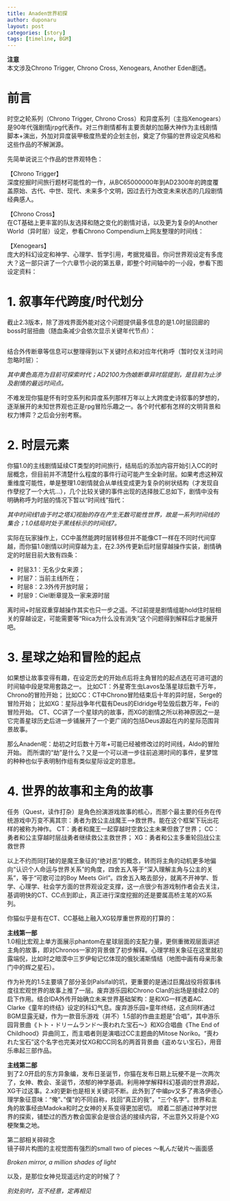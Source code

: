 ```yaml
---
title: Anaden世界初探
author: duponaru
layout: post
categories: [story]
tags: [timeline, BGM]
---
```


**注意**  
本文涉及Chrono Trigger, Chrono Cross, Xenogears, Another Eden剧透。  


# 前言
时空之轮系列（Chrono Trigger, Chrono Cross）和异度系列（主指Xenogears）是90年代强剧情jrpg代表作。对三作剧情都有主要贡献的加藤大神作为主线剧情脚本+演出，外加对异度装甲极度热爱的企划主创，奠定了你猫的世界设定风格和这些作品的不解渊源。  


先简单说说三个作品的世界观特色：  


【Chrono Trigger】  
深度挖掘时间旅行题材可能性的一作，从BC65000000年到AD2300年的跨度覆盖原始、古代、中世、现代、未来多个文明，因过去行为改变未来状态的几段剧情经典感人。  

【Chrono Cross】  
在CT基础上更丰富的队友选择和随之变化的剧情对话，以及更为复杂的Another World（异时层）设定，参看Chrono Compendium上网友整理的时间线：
<span class="image centered"><img src="{{ '/assets/post_img/2020-01-26/timeline_cc.png' | relative_url }}" alt="" /></span>
<!-- ![CC timeline](/assets/post_img/2020-01-26/timeline_cc.png) -->

【Xenogears】  
庞大的科幻设定和神学、心理学、哲学引用，考据党福音。你问世界观设定有多庞大？这一部只讲了一个六章节小说的第五章，即整个时间轴中的一小段，参看下图设定资料：
<span class="image centered"><img src="{{ '/assets/post_img/2020-01-26/timeline_xg1.jpg' | relative_url }}" alt="" /></span>
<span class="image centered"><img src="{{ '/assets/post_img/2020-01-26/timeline_xg2.jpg' | relative_url }}" alt="" /></span>
<!-- ![CC timeline](/assets/post_img/2020-01-26/timeline_xg1.jpg)
![CC timeline](/assets/post_img/2020-01-26/timeline_xg2.jpg) -->




# 1. 叙事年代跨度/时代划分
截止2.3版本，除了游戏界面外能对这个问题提供最多信息的是1.0时层回廊的boss时层扭曲（随血条减少会依次显示关键年代节点）：

<span class="image centered"><img src="{{ '/assets/post_img/2020-01-26/boss.png' | relative_url }}" alt="" /></span>
<!-- ![boss](/assets/post_img/2020-01-26/boss.png) -->

结合外传断章等信息可以整理得到以下关键时点和对应年代称呼（暂时仅关注时间忽略时层）：
<span class="image centered"><img src="{{ '/assets/post_img/2020-01-26/timeline_1.png' | relative_url }}" alt="" /></span>
<!-- ![AE time points](/assets/post_img/2020-01-26/timeline_1.png) -->
*其中黄色高亮为目前可探索时代；AD2100为伪娘断章异时层提到，是目前为止涉及剧情的最远时间点。*  

不难发现你猫是怀有时空系列和异度系列那样万年以上大跨度史诗叙事的梦想的，逐渐展开的未知世界观也正是rpg冒险乐趣之一。各个时代都有怎样的文明背景和权力博弈？之后会分别考察。  


# 2. 时层元素
你猫1.0的主线剧情延续CT类型的时间旅行，结局后的添加内容开始引入CC的时层概念，但目前并不清楚什么程度的事件行动可能产生全新时层。如果考虑这种双重维度可能性，单是整理1.0剧情就会从单线变成更为复杂的树状结构（才发现自作孽挖了一个大坑…），几个比较关键的事件出现的选择肢汇总如下，剧情中没有明确称呼为时层的情况下暂以“时间线”指代：
<span class="image centered"><img src="{{ '/assets/post_img/2020-01-26/timeline_2.png' | relative_url }}" alt="" /></span>
<!-- ![AE time line](/assets/post_img/2020-01-26/timeline_2.png) -->
*其中时间线1由于时之塔幻视胎的存在产生无数可能性世界，故是一系列时间线的集合；1.0结局时处于黑线标示的时间线7。*  

实际在玩家操作上，CC中虽然能跨时层转移但并不能像CT一样在不同时代间穿越，而你猫1.0剧情以时间穿越为主，在2.3外传更新后时层穿越操作实装，剧情确定的时层目前大致有四条：
<span class="image centered"><img src="{{ '/assets/post_img/2020-01-26/timeline_3.png' | relative_url }}" alt="" /></span>
<!-- ![AE time line](/assets/post_img/2020-01-26/timeline_3.png) -->

- 时层3.1：无名少女来源；  
- 时层7：当前主线所在；  
- 时层8：2.3外传开放时层；  
- 时层9：Ciel断章提及一家来源时层  

离时间+时层双重穿越操作其实也只一步之遥。不过前提是剧情组能hold住时层相关的穿越设定，可能需要等“Riica为什么没有消失”这个问题得到解释后才能展开吧。


# 3. 星球之始和冒险的起点
如果想让故事变得有趣，在设定历史的开始点后将主角冒险的起点选在可进可退的时间轴中段是常用套路之一。
比如CT：外星寄生虫Lavos坠落星球后数千万年，Chrono的冒险开始；
比如CC：CT中Chrono冒险结束后十年的异时层，Serge的冒险开始；
比如XG：星际战争年代载有Deus的Eldridge号坠毁后数万年，Fei的冒险开始。
CT、CC讲了一个星球内的故事，而XG的剧情之所以称神原因之一是它完善星球历史后进一步铺展开了一个更广阔的包括Deus源起在内的星际范围背景故事。


那么Anaden呢：劫初之时后数十万年+可能已经被修改过的时间线，Aldo的冒险开始。
而所谓的“劫”是什么？又是一个可以进一步往前追溯时间的事件，星梦馆的种种也似乎表明制作组有类似星际设定的意思。

# 4. 世界的故事和主角的故事
任务（Quest，读作打杂）是角色扮演游戏故事的核心，而那个最主要的任务在传统游戏中万变不离其宗：勇者为救公主战魔王-->救世界。能在这个框架下玩出花样的被称为神作。
CT：勇者和魔王一起穿越时空救公主未果但救了世界；
CC：勇者和公主穿越时层战勇者继续救公主救世界；
XG：勇者和公主多重轮回战公主救世界


以上不约而同打破的是魔王象征的“绝对恶”的概念，转而将主角的动机更多地偏向“认识个人命运与世界关系”的角度，四舍五入等于“深入理解主角与公主的关系”，等于“可歌可泣的Boy Meets Girl”。四舍五入略去部分，就离不开神学、哲学、心理学、社会学方面的世界观设定支撑，这一点很少有游戏制作者会去关注，基调明快的CT、CC点到即止，真正进行深度挖掘的还是要属高桥主笔的XG系列。


你猫似乎是有在CT、CC基础上融入XG较厚重世界观的打算的： 

**主线第一部**  
1.0相比宏观上单方面展示phantom在星球层面的支配力量，更侧重微观层面讲述主角的故事，即对Chronos一家的背景做了初步解释。心理学相关象征在这里就初露端倪，比如时之暗漠中三岁伊甸记忆体现的俄狄浦斯情结（地图中画有母亲形象门中的辉之星石）。  

作为补充的1.5主要填了部分圣剑Palsifal的坑，更重要的是通过巨魔战役将叙事纬度往宏观世界的故事上推了一层。废弃游乐园和Chrono Clan的出场是接续2.0的启下作用。结合IDA外传开始确立未来世界基础架构：是和XG一样透着AC. Clarke《童年的终结》设定的科幻气息。废弃游乐园=童年终结，这点同样通过BGM显露无疑，作为一款音乐游戏（并不）1.5部的作曲主题是“合唱”，其中游乐园背景曲《トト・ドリームランド～喪われた宝石～》和XG合唱曲《The End of Childhood》异曲同工，而主唱者则是演唱过CC主题曲的Mitose Noriko。“喪われた宝石”这个名字也完美对仗XG和CC同名的两首背景曲《盗めない宝石》，用音乐串起三部作品。  


**主线第二部**  
到了2.0开启的东方异象编，发布日圣诞节，你猫在发布日期上玩梗不是一次两次了，女神、教会、圣诞节，浓郁的神学基调。利用神学解释科幻基调的世界源起，XG干过这事。2.x的更新也是相关关键词不断。此外到了中编pv又多了弗洛伊德心理学象征意味：“俺”、”僕”的不同自称，找回“真正的我”，“三个名字”。世界和主角的故事经由Madoka和时之女神的关系变得更加密切。
顺着二部通过神学对世界的探索，铺垫过的西方教会国家会是很合适的接续内容，不出意外又将是个XG梗聚集之地。


第二部相关碎碎念  
镜子碎片构图的主视觉图有强烈的small two of pieces ～軋んだ破片～画面感   
<span class="image centered"><img src="{{ '/assets/post_img/2020-01-26/keyvisual.png' | relative_url }}" alt="" /></span>
<!-- ![v2 key visual art](/assets/post_img/2020-01-26/keyvisual.png)   -->
*Broken mirror, a million shades of light*  

以及，是那位女神兑现遥远约定的时候了？  
<span class="image centered"><img src="{{ '/assets/post_img/2020-01-26/cc_ending.png' | relative_url }}" alt="" /></span>
<!-- ![Sometime](/assets/post_img/2020-01-26/cc_ending.png)    -->
*别处别时，互不经意，定再相见*
